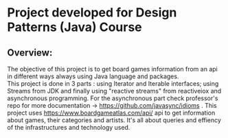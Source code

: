 # Project developed for Design Patterns (Java) Course 

## Overview:

The objective of this project is to get board games information from an api in different ways always using Java language and packages.  
This project is done in 3 parts : using Iterator and Iterable interfaces; using Streams from JDK and finally using "reactive streams" from reactiveiox and asynchronous programming. 
For the asynchronous part check professor's repo for more documentation -> https://github.com/javasync/idioms .
This project uses https://www.boardgameatlas.com/api/ api to get information about games, their categories and artists. It's all about queries and effiency of the infrastructures and technology used.

